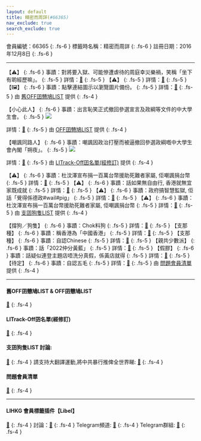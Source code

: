 ```yaml
---
layout: default
title: 精密而周詳(#66365)
nav_exclude: true
search_exclude: true
---
```


會員編號：66365
{: .fs-6 }
標籤時名稱：精密而周詳
{: .fs-6 }
註冊日期：2016年12月8日
{: .fs-6 }

---

<div class="code-example" markdown="1">

【⚠️】
{: .fs-6 }
事蹟：對將要入獄、可能慘遭虐待的周庭幸災樂禍，笑稱「坐下有啲經歷嘛」。
{: .fs-5 }
詳情：[🔗](https://lih.kg/aFHDNwV)
{: .fs-5 }
【⚠️】
{: .fs-5 }
詳情：[🔗](https://lih.kg/aFNRgOV)
{: .fs-5 }
【🖼️】
{: .fs-6 }
事蹟：點擊連結圖示以瀏覽圖片備份。
{: .fs-5 }
詳情：[🔗](https://filedn.eu/l9Hq1YKLkJ4m0VSXcdcfUaJ/LIHKG_on99/on9_son_2020/66365)
{: .fs-5 }
由 [舊OFF囝戇鳩LIST](#舊off囝戇鳩list--off囝戇鳩list) 提供
{: .fs-4 }

</div>
<div class="code-example" markdown="1">

【小心此人】
{: .fs-6 }
事蹟：出言恥笑正式撤回參選宣言及政綱等文件的中大學生會。
{: .fs-5 }
![](https://filedn.eu/l9Hq1YKLkJ4m0VSXcdcfUaJ/LIHKG_on99/on9_jai/66365/66365.1_.png)

詳情：[🔗](https://lih.kg/aKNCQmV)
{: .fs-5 }
由 [OFF囝戇鳩LIST](#舊off囝戇鳩list--off囝戇鳩list) 提供
{: .fs-4 }

</div>
<div class="code-example" markdown="1">

【嘲諷同路人】
{: .fs-6 }
事蹟：嘲諷因政治打壓而被逼撤回參選政綱嘅中大學生會內閣「朔夜」。
{: .fs-5 }
![](https://filedn.eu/l9Hq1YKLkJ4m0VSXcdcfUaJ/LIHKG_on99/on9_jai/66365/66365.1_.png)


詳情：[🔗](https://lih.kg/aKNCQmV)
{: .fs-5 }
由 [LITrack-Off囝名單(經修訂)](#litrack-off囝名單(經修訂)) 提供
{: .fs-4 }

</div>
<div class="code-example" markdown="1">

【⚠️】
{: .fs-6 }
事蹟：杜汶澤宣布捐一百萬台幣援助死難者家屬, 佢嘲諷捐台幣
{: .fs-5 }
詳情：[🔗](https://lih.kg/gODLmT)
{: .fs-5 }
【⚠️】
{: .fs-6 }
事蹟：話如果無自由行, 香港就無宜家既成就
{: .fs-5 }
詳情：[🔗](https://lih.kg/fwCQwT)
{: .fs-5 }
【⚠️】
{: .fs-6 }
事蹟：政府搞智慧監獄, 佢話「覺得係德政#wail#pig」
{: .fs-5 }
詳情：[🔗](https://lih.kg/aFNRgOV)
{: .fs-5 }
【⚠️】
{: .fs-6 }
事蹟：杜汶澤宣布捐一百萬台幣援助死難者家屬, 佢嘲諷捐台幣
{: .fs-5 }
詳情：[🔗](https://lih.kg/gODLmT)
{: .fs-5 }
由 [支囝狗隻LIST](#支囝狗隻list-討論) 提供
{: .fs-4 }

</div>
<div class="code-example" markdown="1">

【撐狗／狗隻】
{: .fs-6 }
事蹟：Chok料狗
{: .fs-5 }
詳情：[🔗](https://lih.kg/ayFQEwV)
{: .fs-5 }
【支那種】
{: .fs-6 }
事蹟：稱香港為「中國香港」
{: .fs-5 }
詳情：[🔗](https://lih.kg/sLqugQX)
{: .fs-5 }
【支那種】
{: .fs-6 }
事蹟：自認Chinese
{: .fs-5 }
詳情：[🔗](https://lih.kg/heOhJT)
{: .fs-5 }
【親共少數派】
{: .fs-6 }
事蹟：話「2022仲分黃藍」
{: .fs-5 }
詳情：[🔗](https://lih.kg/iaphdT)
{: .fs-5 }
【假膠】
{: .fs-6 }
事蹟：話疑似連登主題店唔洗分真假，係黃店就得
{: .fs-5 }
詳情：[🔗](https://lih.kg/eMifPT)
{: .fs-5 }
【待定】
{: .fs-6 }
事蹟：自認五毛
{: .fs-5 }
詳情：[🔗](https://lih.kg/suGPQHX)
{: .fs-5 }
由 [問題會員清單](#問題會員清單) 提供
{: .fs-4 }

</div>

---

#### 舊OFF囝戇鳩LIST & OFF囝戇鳩LIST 
[🔗](https://bit.ly/lihkg_on9_list)
{: .fs-4 }
#### LITrack-Off囝名單(經修訂)
[🔗](http://tiny.cc/LITrack_GS)
{: .fs-4 }
#### 支囝狗隻LIST 討論: 
[🔗](https://lih.kg/2908480)
{: .fs-4 }
請支持大翻譯運動,將中共暴行推俾全世界睇: [🔗](https://twitter.com/tgtm_official)
{: .fs-4 }
#### 問題會員清單
[🔗](https://github.com/V4KFDgEw8T/rccnmlhnzv)
{: .fs-4 }

---

#### LIHKG 會員標籤插件【Libel】
[🔗](https://kitce.github.io/libel)
{: .fs-4 }
討論：[🔗](https://lih.kg/2841778)
{: .fs-4 }
Telegram頻道: [🔗](https://t.me/LibelOfficialChannel)
{: .fs-4 }
Telegram群組: [🔗](https://t.me/LibelOfficialGroup)
{: .fs-4 }

